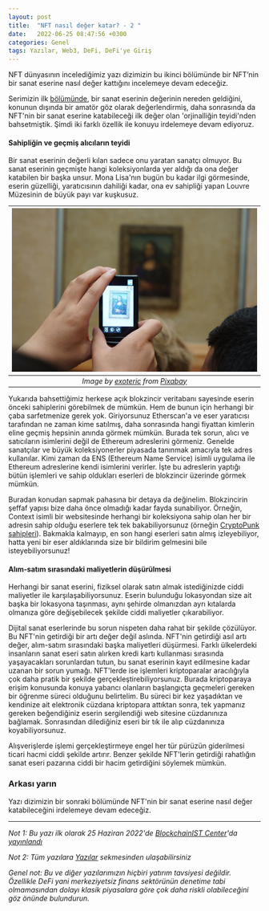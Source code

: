```yaml
---
layout: post
title:  "NFT nasıl değer katar? - 2 "
date:   2022-06-25 08:47:56 +0300
categories: Genel
tags: Yazılar, Web3, DeFi, DeFi'ye Giriş
---
```


NFT dünyasının incelediğimiz yazı dizimizin bu ikinci bölümünde bir NFT’nin bir sanat eserine nasıl değer kattığını incelemeye devam edeceğiz. 

Serimizin ilk [bölümünde](/genel/2022/05/25/NFTler-nasil-deger-katar-1.html), bir sanat eserinin değerinin nereden geldiğini, konunun dışında bir amatör göz olarak değerlendirmiş, daha sonrasında da NFT'nin bir sanat eserine katabileceği ilk değer olan 'orjinalliğin teyidi'nden bahsetmiştik. Şimdi iki farklı özellik ile konuyu irdelemeye devam ediyoruz. 

#### Sahipliğin ve geçmiş alıcıların teyidi 
Bir sanat eserinin değerli kılan sadece onu yaratan sanatçı olmuyor. Bu sanat eserinin geçmişte hangi koleksiyonlarda yer aldığı da ona değer katabilen bir başka unsur. Mona Lisa'nın bugün bu kadar ilgi görmesinde, eserin güzelliği, yaratıcısının dahiliği kadar, ona ev sahipliği yapan Louvre Müzesinin de büyük payı var kuşkusuz. 

|![tokens](/assets/mona-lisa-1357716_800.jpg)|
|:--:| 
| *Image by [exoteric](https://pixabay.com/users/exoteric-2345351/) from [Pixabay](https://pixabay.com/)*|

Yukarıda bahsettiğimiz herkese açık blokzincir veritabanı sayesinde eserin önceki sahiplerini görebilmek de mümkün. Hem de bunun için herhangi bir çaba sarfetmenize gerek yok. Giriyorsunuz Etherscan'a ve eser yaratıcısı tarafından ne zaman kime satılmış, daha sonrasında hangi fiyattan kimlerin eline geçmiş hepsinin anında görmek mümkün. Burada tek sorun, alıcı ve satıcıların isimlerini değil de Ethereum adreslerini görmeniz. Genelde sanatçılar ve büyük koleksiyonerler piyasada tanınmak amacıyla tek adres kullanılar. Kimi zaman da ENS (Ethereum Name Service) isimli uygulama ile Ethereum adreslerine kendi isimlerini verirler. İşte bu adreslerin yaptığı bütün işlemleri ve sahip oldukları eserleri de blokzincir üzerinde görmek mümkün. 

Buradan konudan sapmak pahasına bir detaya da değinelim. Blokzincirin şeffaf yapısı bize daha önce olmadığı kadar fayda sunabiliyor. Örneğin, Context isimli bir websitesinde herhangi bir koleksiyona sahip olan her bir adresin sahip olduğu eserlere tek tek bakabiliyorsunuz (örneğin [CryptoPunk sahipleri](https://context.app/lists/cryptopunks)). Bakmakla kalmayıp, en son hangi eserleri satın almış izleyebiliyor, hatta yeni bir eser aldıklarında size bir bildirim gelmesini bile isteyebiliyorsunuz!

#### Alım-satım sırasındaki maliyetlerin düşürülmesi
Herhangi bir sanat eserini, fiziksel olarak satın almak istediğinizde ciddi maliyetler ile karşılaşabiliyorsunuz. Eserin bulunduğu lokasyondan size ait başka bir lokasyona taşınması, aynı şehirde olmanızdan ayrı kıtalarda olmanıza göre değişebilecek şekilde ciddi maliyetler çıkarabiliyor. 

Dijital sanat eserlerinde bu sorun nispeten daha rahat bir şekilde çözülüyor. Bu NFT'nin getirdiği bir artı değer değil aslında. NFT'nin getirdiği asıl artı değer, alım-satım sırasındaki başka maliyetleri düşürmesi. Farklı ülkelerdeki insanların sanat eseri satın alırken kredi kartı kullanması sırasında yaşayacakları sorunlardan tutun, bu sanat eserinin kayıt edilmesine kadar uzanan bir sorun yumağı. NFT'lerde ise işlemleri kriptoparalar aracılığıyla çok daha pratik bir şekilde gerçekleştirebiliyorsunuz. Burada kriptoparaya erişim konusunda konuya yabancı olanların başlangıçta geçmeleri gereken bir öğrenme süreci olduğunu belirtelim. Bu süreci bir kez yaşadıktan ve kendinize ait elektronik cüzdana kriptopara attıktan sonra, tek yapmanız gereken beğendiğiniz eserin sergilendiği web sitesine cüzdanınıza bağlamak. Sonrasından dilediğiniz eseri bir tık ile alıp cüzdanınıza koyabiliyorsunuz. 

Alışverişlerde işlemi gerçekleştirmeye engel her tür pürüzün giderilmesi ticari hacmi ciddi şekilde artırır. Benzer şekilde NFT'lerin getirdiği rahatlığın sanat eseri pazarına ciddi bir hacim getirdiğini söylemek mümkün. 

### Arkası yarın
Yazı dizimizin bir sonraki bölümünde NFT'nin bir sanat eserine nasıl değer katabileceğini irdelemeye devam edeceğiz. 

---

*Not 1: Bu yazı ilk olarak 25 Haziran 2022'de [BlockchainIST Center](https://medium.com/blockchainist-center)'da [yayınlandı]()*

*Not 2: Tüm yazılara [Yazılar](/articles/) sekmesinden ulaşabilirsiniz*

*Genel not: Bu ve diğer yazılarımızın hiçbiri yatırım tavsiyesi değildir. Özellikle DeFi yani merkeziyetsiz finans sektörünün denetime tabi olmamasından dolayı klasik piyasalara göre çok daha riskli olabileceğini göz önünde bulundurun.* 

